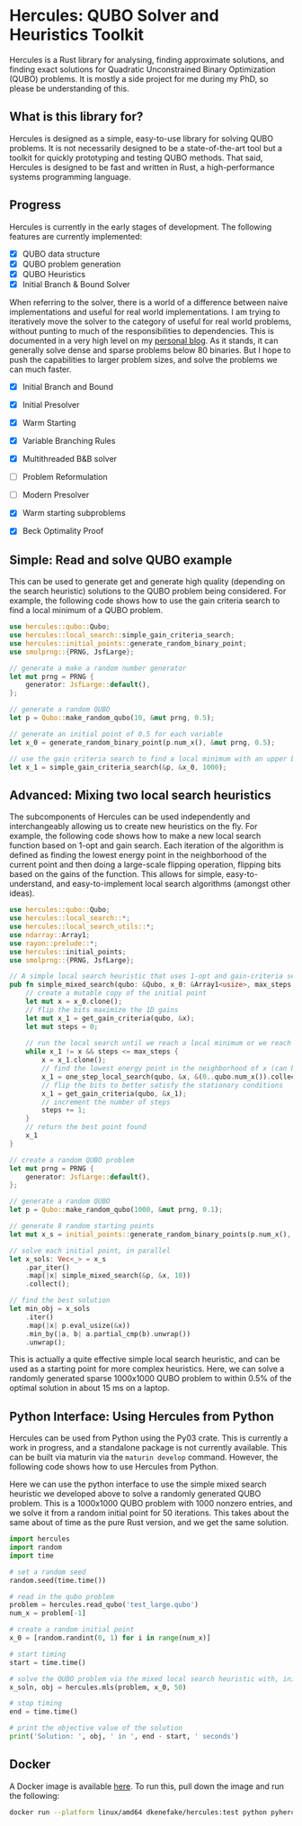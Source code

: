 # Hercules: QUBO Solver and Heuristics Toolkit

Hercules is a Rust library for analysing, finding approximate solutions, and finding exact solutions for Quadratic Unconstrained Binary Optimization (QUBO) problems. It is mostly a side project for me during my PhD, so please be understanding of this.

## What is this library for?

Hercules is designed as a simple, easy-to-use library for solving QUBO problems. It is not necessarily designed to be a state-of-the-art tool but a toolkit for quickly prototyping and testing QUBO methods. That said, Hercules is designed to be fast and written in Rust, a high-performance systems programming language.

## Progress

Hercules is currently in the early stages of development. The following features are currently implemented:

- [x] QUBO data structure
- [x] QUBO problem generation
- [x] QUBO Heuristics
- [x] Initial Branch & Bound Solver

When referring to the solver, there is a world of a difference between naive implementations and useful for real world implementations. I am trying to iteratively move the solver to the category of useful for real world problems, without punting to much of the responsibilities to dependencies. This is documented in a very high level on my [personal blog](https://dkenefake.github.io/blog/bb1). As it stands, it can generally solve dense and sparse problems below 80 binaries. But I hope to push the capabilities to larger problem sizes, and solve the problems we can much faster. 

- [x] Initial Branch and Bound
- [x] Initial Presolver
- [x] Warm Starting
- [x] Variable Branching Rules
- [x] Multithreaded B&B solver
- [ ] Problem Reformulation
- [ ] Modern Presolver
- [x] Warm starting subproblems
- [x] Beck Optimality Proof


## Simple: Read and solve QUBO example

This can be used to generate get and generate high quality (depending on the search heuristic) solutions to the QUBO problem being considered. For example, the following code shows how to use the gain criteria search to find a local minimum of a QUBO problem.

```rust
use hercules::qubo::Qubo;
use hercules::local_search::simple_gain_criteria_search;
use hercules::initial_points::generate_random_binary_point;
use smolprng::{PRNG, JsfLarge};

// generate a make a random number generator
let mut prng = PRNG {
    generator: JsfLarge::default(),
};

// generate a random QUBO
let p = Qubo::make_random_qubo(10, &mut prng, 0.5);

// generate an initial point of 0.5 for each variable
let x_0 = generate_random_binary_point(p.num_x(), &mut prng, 0.5);

// use the gain criteria search to find a local minimum with an upper bound of 1000 iterations
let x_1 = simple_gain_criteria_search(&p, &x_0, 1000);
```

## Advanced: Mixing two local search heuristics

The subcomponents of Hercules can be used independently and interchangeably allowing us to create new heuristics on the fly. For example, the following code shows how to make a new local search function based on 1-opt and gain search. Each iteration of the algorithm is defined as finding the lowest energy point in the neighborhood of the current point and then doing a large-scale flipping operation, flipping bits based on the gains of the function. This allows for simple, easy-to-understand, and easy-to-implement local search algorithms (amongst other ideas).
    
```rust
use hercules::qubo::Qubo;
use hercules::local_search::*;
use hercules::local_search_utils::*;
use ndarray::Array1;
use rayon::prelude::*;
use hercules::initial_points;
use smolprng::{PRNG, JsfLarge};

// A simple local search heuristic that uses 1-opt and gain-criteria search
pub fn simple_mixed_search(qubo: &Qubo, x_0: &Array1<usize>, max_steps:usize) -> Array1<usize>{
    // create a mutable copy of the initial point
    let mut x = x_0.clone();
    // flip the bits maximize the 1D gains
    let mut x_1 = get_gain_criteria(qubo, &x);
    let mut steps = 0;
    
    // run the local search until we reach a local minimum or we reach the maximum number of steps
    while x_1 != x && steps <= max_steps {
        x = x_1.clone();
        // find the lowest energy point in the neighborhood of x (can be x itself)
        x_1 = one_step_local_search(qubo, &x, &(0..qubo.num_x()).collect());
        // flip the bits to better satisfy the stationary conditions
        x_1 = get_gain_criteria(qubo, &x_1);
        // increment the number of steps
        steps += 1;
    }
    // return the best point found
    x_1
}

// create a random QUBO problem
let mut prng = PRNG {
    generator: JsfLarge::default(),
};

// generate a random QUBO
let p = Qubo::make_random_qubo(1000, &mut prng, 0.1);

// generate 8 random starting points
let mut x_s = initial_points::generate_random_binary_points(p.num_x(), 8, &mut prng);

// solve each initial point, in parallel
let x_sols: Vec<_> = x_s
    .par_iter()
    .map(|x| simple_mixed_search(&p, &x, 10))
    .collect();

// find the best solution
let min_obj = x_sols
    .iter()
    .map(|x| p.eval_usize(&x))
    .min_by(|a, b| a.partial_cmp(b).unwrap())
    .unwrap();
```

This is actually a quite effective simple local search heuristic, and can be used as a starting point for more complex heuristics. Here, we can solve a randomly generated sparse 1000x1000 QUBO problem to within 0.5% of the optimal solution in about 15 ms on a laptop. 

## Python Interface: Using Hercules from Python

Hercules can be used from Python using the Py03 crate. This is currently a work in progress, and a standalone package is not currently available. This can be built via maturin via the ``maturin develop`` command.  However, the following code shows how to use Hercules from Python.

Here we can use the python interface to use the simple mixed search heuristic we developed above to solve a randomly generated QUBO problem. This is a 1000x1000 QUBO problem with 1000 nonzero entries, and we solve it from a random initial point for 50 iterations. This takes about the same about of time as the pure Rust version, and we get the same solution.

```python
import hercules
import random
import time

# set a random seed
random.seed(time.time())

# read in the qubo problem
problem = hercules.read_qubo('test_large.qubo')
num_x = problem[-1]

# create a random initial point
x_0 = [random.randint(0, 1) for i in range(num_x)]

# start timing
start = time.time()

# solve the QUBO problem via the mixed local search heuristic with, initial point x_0, for 50 iterations
x_soln, obj = hercules.mls(problem, x_0, 50)

# stop timing
end = time.time()

# print the objective value of the solution
print('Solution: ', obj, ' in ', end - start, ' seconds')

```

## Docker

A Docker image is available [here](https://hub.docker.com/repository/docker/dkenefake/hercules/general).
To run this, pull down the image and run the following:

```bash
docker run --platform linux/amd64 dkenefake/hercules:test python pyhercules.py
```
